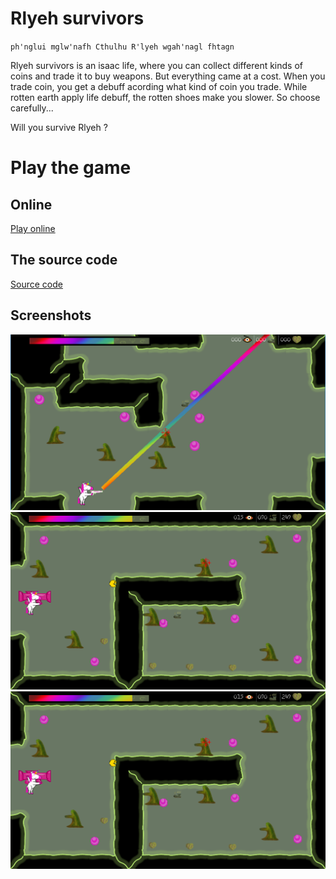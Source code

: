 # Rlyeh survivors

`ph'nglui mglw'nafh Cthulhu R'lyeh wgah'nagl fhtagn`

Rlyeh survivors is an isaac life, where you can collect different kinds of coins and trade it to buy
weapons. But everything came at a cost. When you trade coin, you get a debuff acording what kind of
coin you trade. While rotten earth apply life debuff, the rotten shoes make you slower.
So choose carefully...

Will you survive Rlyeh ?

# Play the game

## Online
[Play online](https://ludum-rlyeh.github.io/rlyeh-survivors/)

## The source code
[Source code](https://github.com/ludum-rlyeh/rlyeh-survivors)

## Screenshots


![Screen 1](screenshot1.png)
![Screen 2](screenshot2.png)
![Screen 3](screenshot3.png)